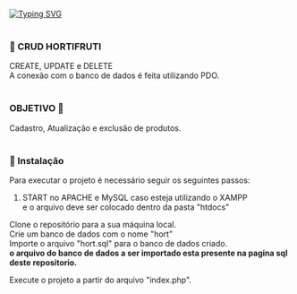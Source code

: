[![Typing SVG](https://readme-typing-svg.demolab.com?font=Fira+Code&pause=1000&color=F76E6E&width=435&lines=Primeiro+Projeto+em+PHP)](https://git.io/typing-svg)
<br>
<br>

### 🍊 CRUD HORTIFRUTI   <br> 
CREATE, UPDATE e DELETE <br>
A conexão com o banco de dados é feita utilizando PDO.
<br>
<br>

### OBJETIVO 🔶
Cadastro, Atualização e exclusão de produtos.
<br>
<br>

### 🔶 Instalação
Para executar o projeto é necessário seguir os seguintes passos:

1. START no APACHE e MySQL caso esteja utilizando o XAMPP <br>
e o arquivo deve ser colocado dentro da pasta "htdocs"

Clone o repositório para a sua máquina local. <br>
Crie um banco de dados com o nome "hort" <br>
Importe o arquivo "hort.sql" para o banco de dados criado. <br>
**o arquivo do banco de dados a ser importado esta presente na pagina sql deste repositorio.** <br>

 Execute o projeto a partir do arquivo "index.php".
